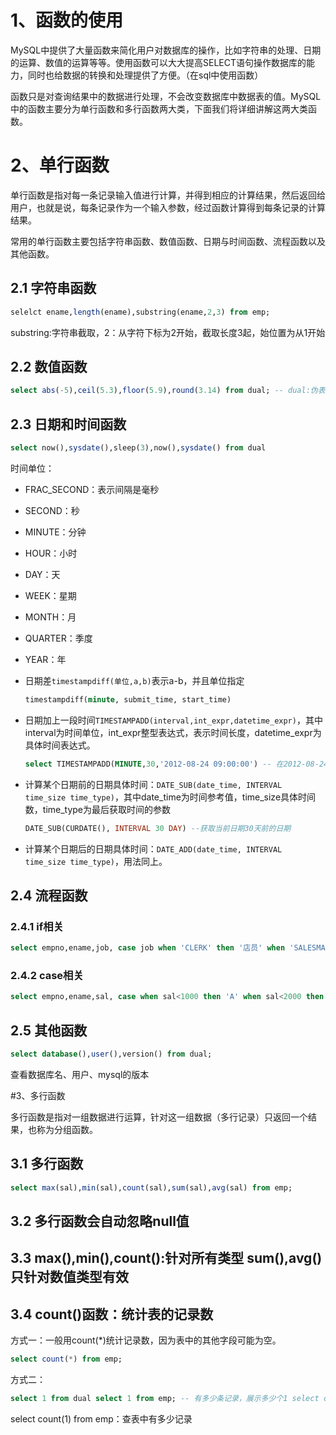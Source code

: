 # 1、函数的使用

MySQL中提供了大量函数来简化用户对数据库的操作，比如字符串的处理、日期的运算、数值的运算等等。使用函数可以大大提高SELECT语句操作数据库的能力，同时也给数据的转换和处理提供了方便。（在sql中使用函数）


函数只是对查询结果中的数据进行处理，不会改变数据库中数据表的值。MySQL中的函数主要分为单行函数和多行函数两大类，下面我们将详细讲解这两大类函数。



# 2、单行函数

单行函数是指对每一条记录输入值进行计算，并得到相应的计算结果，然后返回给用户，也就是说，每条记录作为一个输入参数，经过函数计算得到每条记录的计算结果。

常用的单行函数主要包括字符串函数、数值函数、日期与时间函数、流程函数以及其他函数。

## 2.1 字符串函数

```sql
selelct ename,length(ename),substring(ename,2,3) from emp;
```

substring:字符串截取，2：从字符下标为2开始，截取长度3起，始位置为从1开始



## 2.2 数值函数

```sql
select abs(-5),ceil(5.3),floor(5.9),round(3.14) from dual; -- dual:伪表 select abs(-5) as 绝对值,ceil(5.3) as 向上取整,floor(5.9) as 向下取整,round(3.14) as 四舍五入; --
```



## 2.3 日期和时间函数

```sql
select now(),sysdate(),sleep(3),now(),sysdate() from dual
```



时间单位：

- FRAC_SECOND：表示间隔是毫秒
- SECOND：秒
- MINUTE：分钟
- HOUR：小时
- DAY：天
- WEEK：星期
- MONTH：月
- QUARTER：季度
- YEAR：年



- 日期差`timestampdiff(单位,a,b)`表示a-b，并且单位指定

  ```sql
  timestampdiff(minute, submit_time, start_time)
  ```

- 日期加上一段时间`TIMESTAMPADD(interval,int_expr,datetime_expr)`，其中interval为时间单位，int_expr整型表达式，表示时间长度，datetime_expr为具体时间表达式。

  ```sql
  select TIMESTAMPADD(MINUTE,30,'2012-08-24 09:00:00') -- 在2012-08-24 09:00:00基础上加上30分钟
  ```

- 计算某个日期前的日期具体时间：`DATE_SUB(date_time, INTERVAL time_size time_type)`，其中date_time为时间参考值，time_size具体时间数，time_type为最后获取时间的参数

  ```sql
  DATE_SUB(CURDATE(), INTERVAL 30 DAY) --获取当前日期30天前的日期
  ```

- 计算某个日期后的日期具体时间：`DATE_ADD(date_time, INTERVAL time_size time_type)`，用法同上。



## 2.4 流程函数

### 2.4.1 if相关

```sql
select empno,ename,job, case job when 'CLERK' then '店员' when 'SALESMAN' then '销售' when 'MANAGER' then '经理' else '其他'end '岗位', sal from emp;
```



### 2.4.2 case相关

```sql
select empno,ename,sal, case when sal<1000 then 'A' when sal<2000 then 'B' when sal<3000 then 'C' else 'D'end '工资等级', deptno from emp;
```



## 2.5 其他函数

```sql
select database(),user(),version() from dual;
```

查看数据库名、用户、mysql的版本



#3、多行函数

多行函数是指对一组数据进行运算，针对这一组数据（多行记录）只返回一个结果，也称为分组函数。



## 3.1 多行函数

```sql
select max(sal),min(sal),count(sal),sum(sal),avg(sal) from emp;
```



## 3.2 多行函数会自动忽略null值

 

## 3.3 max(),min(),count():针对所有类型 sum(),avg()只针对数值类型有效



## 3.4 count()函数：统计表的记录数

方式一：一般用count(*)统计记录数，因为表中的其他字段可能为空。

```sql
select count(*) from emp;
```



方式二：

```sql
select 1 from dual select 1 from emp; -- 有多少条记录，展示多少个1 select count(1) from emp
```

select count(1) from emp：查表中有多少记录